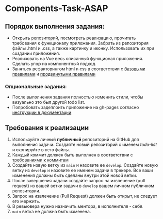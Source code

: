 # Components-Task-ASAP

## Порядок выполнения задания:
- Открыть [репозиторий](https://github.com/rolling-scopes-school/clean-code-s1e1), посмотреть реализацию, прочитать требования к функционалу приложения. Забрать из репозитория файлы .html и .css, а также картинку и иконку. Использовать их при создании приложения.
- Реализовать на Vue весь описанный функционал приложения. Сделать упор на компонентный подход.
- Заняться рефакторингом html и css в соответствии с [базовыми правилами](https://github.com/rolling-scopes-school/tasks/blob/master/stage1/modules/clean-code/materials/html-and-css.md) и [продвинутыми правилами](https://github.com/rolling-scopes-school/tasks/blob/master/stage1/modules/clean-code/materials/html-and-css-extended.md)

### Опциональные задания: 
- После выполнения задания полностью изменить стили, чтобы визуально это был другой todo list.
- Попробовать задеплоить приложение на gh-pages согласно [инструкции в документации](https://cli.vuejs.org/ru/guide/deployment.html#github-pages)

## Требования к реализации

1. Используйте личный **публичный** репозиторий на GitHub для выполнения задачи. Создайте новый репозиторий с именем *todo-list* и скопируйте в него файлы. 
2. Каждый коммит должен быть выполнен в соответствии с [требованиями к коммитам](https://github.com/Maiev93/commits-requirements/tree/main)
3. Создайте новую ветку из `main` и назовите ее `develop`. Создайте новую ветку из `develop` и назовите ее именем задачи в трекере. Все ваши изменения должны быть сделаны внутри этой новой ветки.
4. После завершения задачи создайте запрос на извлечение (pull request) из вашей ветки задачи в `develop` вашем личном публичном репозитории.
5. Запрос на извлечение (Pull Request) должен быть открыт, не следует его мержить. 
6. В ревьювера нужно назначить ментора, в исполнителя - себя.
7. `main` ветка не должна быть изменена.

